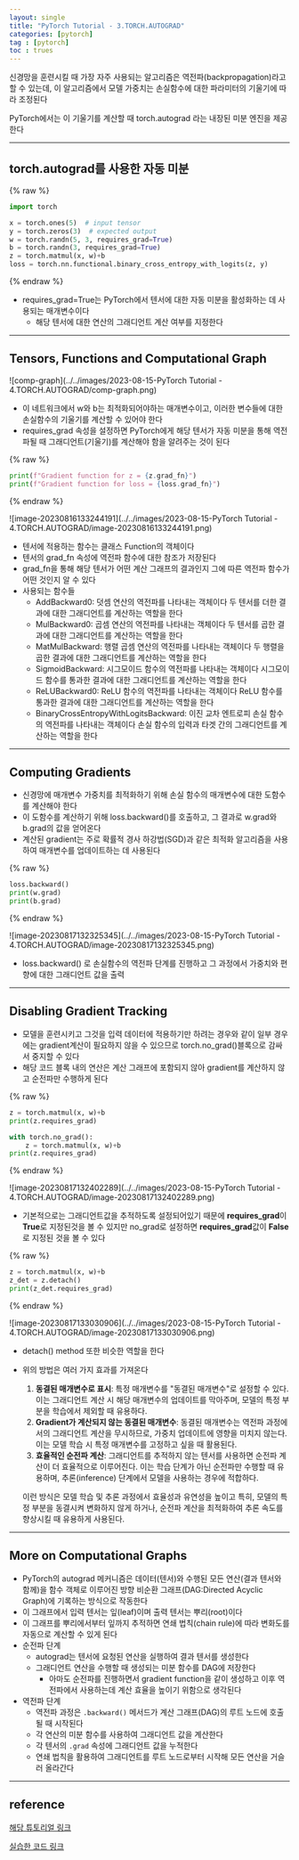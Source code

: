 ```yaml
---
layout: single
title: "PyTorch Tutorial - 3.TORCH.AUTOGRAD"
categories: [pytorch]
tag : [pytorch]
toc : trues
---
```


신경망을 훈련시킬 때 가장 자주 사용되는 알고리즘은 역전파(backpropagation)라고 할 수 있는데, 이 알고리즘에서 모델 가중치는 손실함수에 대한 파라미터의 기울기에 따라 조정된다

PyTorch에서는 이 기울기를 계산할 때 torch.autograd 라는 내장된 미분 엔진을 제공한다



---

## torch.autograd를 사용한 자동 미분

{% raw %}

```python
import torch

x = torch.ones(5)  # input tensor
y = torch.zeros(3)  # expected output
w = torch.randn(5, 3, requires_grad=True)
b = torch.randn(3, requires_grad=True)
z = torch.matmul(x, w)+b
loss = torch.nn.functional.binary_cross_entropy_with_logits(z, y)
```

{% endraw %}

- requires_grad=True는 PyTorch에서 텐서에 대한 자동 미분을 활성화하는 데 사용되는 매개변수이다 
  - 해당 텐서에 대한 연산의 그래디언트 계산 여부를 지정한다




---

## Tensors, Functions and Computational Graph

![comp-graph](../../images/2023-08-15-PyTorch Tutorial - 4.TORCH.AUTOGRAD/comp-graph.png)

- 이 네트워크에서 w와 b는 최적화되어야하는 매개변수이고, 이러한 변수들에 대한 손실함수의 기울기를 계산할 수 있어야 한다 
- requires_grad 속성을 설정하면 PyTorch에게 해당 텐서가 자동 미분을 통해 역전파될 때 그래디언트(기울기)를 계산해야 함을 알려주는 것이 된다



{% raw %}

```python
print(f"Gradient function for z = {z.grad_fn}")
print(f"Gradient function for loss = {loss.grad_fn}")
```

{% endraw %}

![image-20230816133244191](../../images/2023-08-15-PyTorch Tutorial - 4.TORCH.AUTOGRAD/image-20230816133244191.png)

- 텐서에 적용하는 함수는 클래스 Function의 객체이다
- 텐서의 grad_fn 속성에 역전파 함수에 대한 참조가 저장된다
- grad_fn을 통해 해당 텐서가 어떤 계산 그래프의 결과인지 그에 따른 역전파 함수가 어떤 것인지 알 수 있다
- 사용되는 함수들
  - AddBackward0: 덧셈 연산의 역전파를 나타내는 객체이다 두 텐서를 더한 결과에 대한 그래디언트를 계산하는 역할을 한다
  - MulBackward0: 곱셈 연산의 역전파를 나타내는 객체이다 두 텐서를 곱한 결과에 대한 그래디언트를 계산하는 역할을 한다
  - MatMulBackward: 행렬 곱셈 연산의 역전파를 나타내는 객체이다 두 행렬을 곱한 결과에 대한 그래디언트를 계산하는 역할을 한다
  - SigmoidBackward: 시그모이드 함수의 역전파를 나타내는 객체이다 시그모이드 함수를 통과한 결과에 대한 그래디언트를 계산하는 역할을 한다
  - ReLUBackward0: ReLU 함수의 역전파를 나타내는 객체이다 ReLU 함수를 통과한 결과에 대한 그래디언트를 계산하는 역할을 한다
  - BinaryCrossEntropyWithLogitsBackward: 이진 교차 엔트로피 손실 함수의 역전파를 나타내는 객체이다 손실 함수의 입력과 타겟 간의 그래디언트를 계산하는 역할을 한다



---

## Computing Gradients

- 신경망에 매개변수 가중치를 최적화하기 위해 손실 함수의 매개변수에 대한 도함수를 계산해야 한다
- 이 도함수를 계산하기 위해 loss.backward()를 호출하고, 그 결과로 w.grad와 b.grad의 값을 얻어온다
- 계산된 gradient는 주로 확률적 경사 하강법(SGD)과 같은 최적화 알고리즘을 사용하여 매개변수를 업데이트하는 데 사용된다

{% raw %}

```python
loss.backward()
print(w.grad)
print(b.grad)
```

{% endraw %}

![image-20230817132325345](../../images/2023-08-15-PyTorch Tutorial - 4.TORCH.AUTOGRAD/image-20230817132325345.png)

- loss.backward() 로 손실함수의 역전파 단계를 진행하고 그 과정에서 가중치와 편향에 대한 그래디언트 값을 출력



---

## Disabling Gradient Tracking 

- 모델을 훈련시키고 그것을 입력 데이터에 적용하기만 하려는 경우와 같이 일부 경우에는 gradient계산이 필요하지 않을 수 있으므로 torch.no_grad()블록으로 감싸서 중지할 수 있다
- 해당 코드 블록 내의 연산은 계산 그래프에 포함되지 않아 gradient를 계산하지 않고 순전파만 수행하게 된다

{% raw %}

```python
z = torch.matmul(x, w)+b
print(z.requires_grad)

with torch.no_grad():
    z = torch.matmul(x, w)+b
print(z.requires_grad)
```

{% endraw %}

![image-20230817132402289](../../images/2023-08-15-PyTorch Tutorial - 4.TORCH.AUTOGRAD/image-20230817132402289.png)

- 기본적으로는 그래디언트값을 추적하도록 설정되어있기 때문에 **requires_grad**이 **True**로 지정된것을 볼 수 있지만 no_grad로 설정하면 **requires_grad**값이 **False**로 지정된 것을 볼 수 있다



{% raw %}

```python
z = torch.matmul(x, w)+b
z_det = z.detach()
print(z_det.requires_grad)
```

{% endraw %}

![image-20230817133030906](../../images/2023-08-15-PyTorch Tutorial - 4.TORCH.AUTOGRAD/image-20230817133030906.png)

- detach() method 또한 비슷한 역할을 한다



- 위의 방법은 여러 가지 효과를 가져온다

  1. **동결된 매개변수로 표시**: 특정 매개변수를 "동결된 매개변수"로 설정할 수 있다. 이는 그래디언트 계산 시 해당 매개변수의 업데이트를 막아주며, 모델의 특정 부분을 학습에서 제외할 때 유용하다.
  2. **Gradient가 계산되지 않는 동결된 매개변수**: 동결된 매개변수는 역전파 과정에서의 그래디언트 계산을 무시하므로, 가중치 업데이트에 영향을 미치지 않는다. 이는 모델 학습 시 특정 매개변수를 고정하고 싶을 때 활용된다.
  3. **효율적인 순전파 계산**: 그래디언트를 추적하지 않는 텐서를 사용하면 순전파 계산이 더 효율적으로 이루어진다. 이는 학습 단계가 아닌 순전파만 수행할 때 유용하며, 추론(inference) 단계에서 모델을 사용하는 경우에 적합하다.

  이런 방식은 모델 학습 및 추론 과정에서 효율성과 유연성을 높이고 특히, 모델의 특정 부분을 동결시켜 변화하지 않게 하거나, 순전파 계산을 최적화하여 추론 속도를 향상시킬 때 유용하게 사용된다.



---

## More on Computational Graphs

- PyTorch의 autograd 메커니즘은 데이터(텐서)와 수행된 모든 연산(결과 텐서와 함께)을 함수 객체로 이루어진 방향 비순환 그래프(DAG:Directed Acyclic Graph)에 기록하는 방식으로 작동한다
- 이 그래프에서 입력 텐서는 잎(leaf)이며 출력 텐서는 뿌리(root)이다
- 이 그래프를 뿌리에서부터 잎까지 추적하면 연쇄 법칙(chain rule)에 따라 변화도를 자동으로 계산할 수 있게 된다
- 순전파 단계
  - autograd는 텐서에 요청된 연산을 실행하여 결과 텐서를 생성한다
  - 그래디언트 연산을 수행할 때 생성되는 미분 함수를 DAG에 저장한다
    - 아마도 순전파를 진행하면서 gradient function을 같이 생성하고 이후 역전파에서 사용하는데 계산 효율을 높이기 위함으로 생각된다
- 역전파 단계
  - 역전파 과정은 `.backward()` 메서드가 계산 그래프(DAG)의 루트 노드에 호출될 때 시작된다
  - 각 연산의 미분 함수를 사용하여 그래디언트 값을 계산한다
  - 각 텐서의 `.grad` 속성에 그래디언트 값을 누적한다
  - 연쇄 법칙을 활용하여 그래디언트를 루트 노드로부터 시작해 모든 연산을 거슬러 올라간다

---

## reference

[해당 튜토리얼 링크](https://pytorch.org/tutorials/beginner/basics/autogradqs_tutorial.html)

[실습한 코드 링크](https://github.com/LeeJeaHyuk/dacon/blob/master/torch_tutorial/5_Automatic%20Differenctiation%20With%20Torch%20AutoGrad.ipynb)
